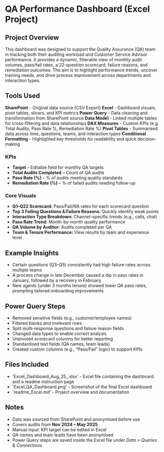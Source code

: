 
# QA Performance Dashboard (Excel Project)

## Project Overview
This dashboard was designed to support the Quality Assurance (QA) team in tracking both their auditing workload and Customer Service Advisor performance. It provides a dynamic, filterable view of monthly audit volumes, pass/fail rates, a 22-question scorecard, failure reasons, and remediation outcomes. The aim is to highlight performance trends, uncover training needs, and drive process improvement across departments and interaction types.


## Tools Used

**SharePoint** - Original data source (CSV Export)
**Excel** - Dashboard visuals, pivot tables, slicers, and KPI metrics
**Power Query** -  Data cleaning and transformation from SharePoint source
**Data Model** - Linked multiple tables for cross-filtering and data relationships
**DAX Measures** - Custom KPIs (e.g. Total Audits, Pass Rate %, Remediation Rate %)
**Pivot Tables** - Summarised data across time, questions, teams, and interaction types
**Conditional Formatting** -  Highlighted key thresholds for readability and quick decision-making


### KPIs
- **Target** – Editable field for monthly QA targets
- **Total Audits Completed** – Count of QA audits
- **Pass Rate (%)** – % of audits meeting quality standards
- **Remediation Rate (%)** – % of failed audits needing follow-up



### Core Visuals
- **Q1–Q22 Scorecard:** Pass/Fail/NA rates for each scorecard question  
- **Top 3 Failing Questions & Failure Reasons:** Quickly identify weak points  
- **Interaction Type Breakdown:** Channel-specific trends (e.g., calls, chat)  
- **Pass Rate Trend:** Month-by-month quality performance  
- **QA Volume by Auditor:** Audits completed per QA  
- **Team & Tenure Performance:** View results by team and experience level



## Example Insights
- Certain questions (Q3–Q5) consistently had high failure rates across multiple teams
- A process change in late December caused a dip in pass rates in January, followed by a recovery in February
- New agents (under 3 months tenure) showed lower QA pass rates, prompting tailored onboarding improvements



## Power Query Steps

- Removed sensitive fields (e.g., customer/employee names)
- Filtered blanks and irrelevant rows
- Split multi-response questions and failure reason fields
- Changed data types to enable correct analysis
- Unpivoted scorecard columns for better reporting
- Standardised text fields (QA names, team leads)
- Created custom columns (e.g., “Pass/Fail” logic) to support KPIs


## Files Included
- 'Excel_Dashboard_Aug_25_.xlsx' - Excel file containing the dashboard and a readme instruction page
- 'Excel_QA_Dashboard.png' - Screenshot of the final Excel dashboard
- 'readme_Excel.md' - Project overview and documentation


## Notes
- Data was sourced from SharePoint and anonymised before use
- Covers audits from **Nov 2024 – May 2025**
- Manual input: KPI target can be edited in Excel
- QA names and team leads have been anonymised
- Power Query steps are saved inside the Excel file under *Data > Queries & Connections*

